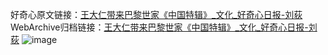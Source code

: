 好奇心原文链接：[王大仁带来巴黎世家《中国特辑》_文化_好奇心日报-刘荻](https://www.qdaily.com/articles/560.html)
WebArchive归档链接：[王大仁带来巴黎世家《中国特辑》_文化_好奇心日报-刘荻](http://web.archive.org/web/20170921103519/http://www.qdaily.com/articles/560.html)
![image](http://ww3.sinaimg.cn/large/007d5XDply1g3v42uol72j30u04bqqu5)